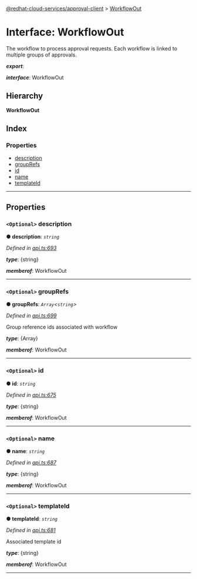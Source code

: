 [@redhat-cloud-services/approval-client](../README.md) > [WorkflowOut](../interfaces/workflowout.md)

# Interface: WorkflowOut

The workflow to process approval requests. Each workflow is linked to multiple groups of approvals.

*__export__*: 

*__interface__*: WorkflowOut

## Hierarchy

**WorkflowOut**

## Index

### Properties

* [description](workflowout.md#description)
* [groupRefs](workflowout.md#grouprefs)
* [id](workflowout.md#id)
* [name](workflowout.md#name)
* [templateId](workflowout.md#templateid)

---

## Properties

<a id="description"></a>

### `<Optional>` description

**● description**: *`string`*

*Defined in [api.ts:693](https://github.com/RedHatInsights/javascript-clients/blob/master/packages/approval/api.ts#L693)*

*__type__*: {string}

*__memberof__*: WorkflowOut

___
<a id="grouprefs"></a>

### `<Optional>` groupRefs

**● groupRefs**: *`Array`<`string`>*

*Defined in [api.ts:699](https://github.com/RedHatInsights/javascript-clients/blob/master/packages/approval/api.ts#L699)*

Group reference ids associated with workflow

*__type__*: {Array}

*__memberof__*: WorkflowOut

___
<a id="id"></a>

### `<Optional>` id

**● id**: *`string`*

*Defined in [api.ts:675](https://github.com/RedHatInsights/javascript-clients/blob/master/packages/approval/api.ts#L675)*

*__type__*: {string}

*__memberof__*: WorkflowOut

___
<a id="name"></a>

### `<Optional>` name

**● name**: *`string`*

*Defined in [api.ts:687](https://github.com/RedHatInsights/javascript-clients/blob/master/packages/approval/api.ts#L687)*

*__type__*: {string}

*__memberof__*: WorkflowOut

___
<a id="templateid"></a>

### `<Optional>` templateId

**● templateId**: *`string`*

*Defined in [api.ts:681](https://github.com/RedHatInsights/javascript-clients/blob/master/packages/approval/api.ts#L681)*

Associated template id

*__type__*: {string}

*__memberof__*: WorkflowOut

___

